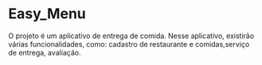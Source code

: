 # Easy_Menu

O projeto é um aplicativo de entrega de comida. Nesse aplicativo, existirão várias funcionalidades, como: cadastro de restaurante e comidas,serviço de entrega, avaliação.
